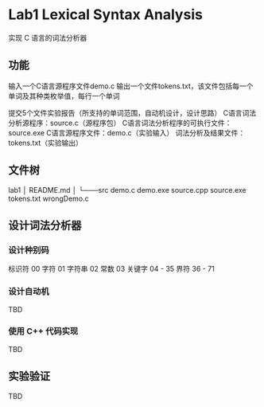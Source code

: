 # Lab1 Lexical Syntax Analysis

实现 C 语言的词法分析器

## 功能

输入一个C语言源程序文件demo.c
输出一个文件tokens.txt，该文件包括每一个单词及其种类枚举值，每行一个单词

提交5个文件实验报告（所支持的单词范围，自动机设计，设计思路）
C语言词法分析源程序：source.c（源程序包）
C语言词法分析程序的可执行文件：source.exe
C语言源程序文件：demo.c（实验输入）
词法分析及结果文件： tokens.txt（实验输出）

## 文件树

lab1
│   README.md
│
└───src
        demo.c
        demo.exe
        source.cpp
        source.exe
        tokens.txt
        wrongDemo.c

## 设计词法分析器

### 设计种别码

标识符  00
字符    01
字符串  02
常数    03
关键字  04 - 35
界符    36 - 71

### 设计自动机

TBD

### 使用 C++ 代码实现

TBD

## 实验验证

TBD
